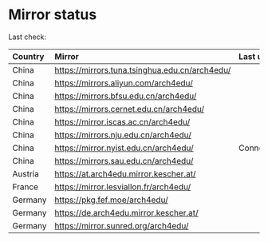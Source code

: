 <script src="./time.js"></script>
# Mirror status
Last check: <script type="text/javascript">localize(1743628910.228842);</script>

|Country|Mirror|Last update|
|:------|:-----|:----------|
|China|https://mirrors.tuna.tsinghua.edu.cn/arch4edu/|<script type="text/javascript">localize(1743619396);</script>|
|China|https://mirrors.aliyun.com/arch4edu/|<script type="text/javascript">localize(1743576266);</script>|
|China|https://mirrors.bfsu.edu.cn/arch4edu/|<script type="text/javascript">localize(1743576266);</script>|
|China|https://mirrors.cernet.edu.cn/arch4edu/|<script type="text/javascript">localize(1743576266);</script>|
|China|https://mirror.iscas.ac.cn/arch4edu/|<script type="text/javascript">localize(1743576266);</script>|
|China|https://mirrors.nju.edu.cn/arch4edu/|<script type="text/javascript">localize(1743576266);</script>|
|China|https://mirror.nyist.edu.cn/arch4edu/|ConnectionError|
|China|https://mirrors.sau.edu.cn/arch4edu/|<script type="text/javascript">localize(1731653531);</script>|
|Austria|https://at.arch4edu.mirror.kescher.at/|<script type="text/javascript">localize(1743576266);</script>|
|France|https://mirror.lesviallon.fr/arch4edu/|<script type="text/javascript">localize(1743619396);</script>|
|Germany|https://pkg.fef.moe/arch4edu/|<script type="text/javascript">localize(1743576266);</script>|
|Germany|https://de.arch4edu.mirror.kescher.at/|<script type="text/javascript">localize(1743576266);</script>|
|Germany|https://mirror.sunred.org/arch4edu/|<script type="text/javascript">localize(1743576266);</script>|

<script src="./tablefilter/tablefilter.js"></script>
<script src="./table.js"></script>